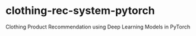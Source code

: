# clothing-rec-system-pytorch
Clothing Product Recommendation using Deep Learning Models in PyTorch 
